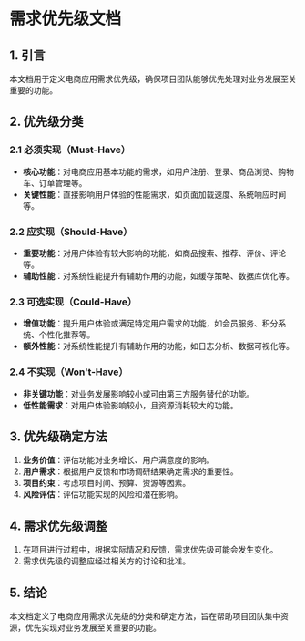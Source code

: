 # 需求优先级文档

## 1. 引言

本文档用于定义电商应用需求优先级，确保项目团队能够优先处理对业务发展至关重要的功能。

## 2. 优先级分类

### 2.1 必须实现（Must-Have）

- **核心功能**：对电商应用基本功能的需求，如用户注册、登录、商品浏览、购物车、订单管理等。
- **关键性能**：直接影响用户体验的性能需求，如页面加载速度、系统响应时间等。

### 2.2 应实现（Should-Have）

- **重要功能**：对用户体验有较大影响的功能，如商品搜索、推荐、评价、评论等。
- **辅助性能**：对系统性能提升有辅助作用的功能，如缓存策略、数据库优化等。

### 2.3 可选实现（Could-Have）

- **增值功能**：提升用户体验或满足特定用户需求的功能，如会员服务、积分系统、个性化推荐等。
- **额外性能**：对系统性能提升有辅助作用的功能，如日志分析、数据可视化等。

### 2.4 不实现（Won't-Have）

- **非关键功能**：对业务发展影响较小或可由第三方服务替代的功能。
- **低性能需求**：对用户体验影响较小，且资源消耗较大的功能。

## 3. 优先级确定方法

1. **业务价值**：评估功能对业务增长、用户满意度的影响。
2. **用户需求**：根据用户反馈和市场调研结果确定需求的重要性。
3. **项目约束**：考虑项目时间、预算、资源等因素。
4. **风险评估**：评估功能实现的风险和潜在影响。

## 4. 需求优先级调整

1. 在项目进行过程中，根据实际情况和反馈，需求优先级可能会发生变化。
2. 需求优先级的调整应经过相关方的讨论和批准。

## 5. 结论

本文档定义了电商应用需求优先级的分类和确定方法，旨在帮助项目团队集中资源，优先实现对业务发展至关重要的功能。